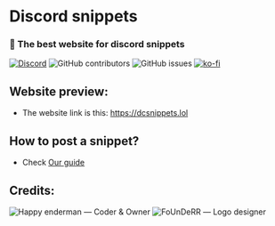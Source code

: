# Discord snippets 

### 🚀 The best website for discord snippets 

[![Discord](https://img.shields.io/discord/1103066670576193627?style=for-the-badge&color=%235562EA)](https://discord.gg/Q6UYNawvaF)
 ![GitHub contributors](https://img.shields.io/github/contributors/happyendermangit/discord-snippets?style=for-the-badge) ![GitHub issues](https://img.shields.io/github/issues/happyendermangit/discord-snippets?style=for-the-badge) [![ko-fi](https://ko-fi.com/img/githubbutton_sm.svg)](https://ko-fi.com/happyenderman)
 
## Website preview:

- The website link is this: https://dcsnippets.lol

## How to post a snippet?

- Check [Our guide](./guide.md)

## Credits:

![Happy enderman](https://github.com/happyendermangit) — Coder & Owner
![FoUnDeRR](https://github.com/FoUnDeRR) — Logo designer

